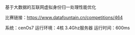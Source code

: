 基于大数据的互联网虚拟身份归一处理性能优化

比赛链接：https://www.datafountain.cn/competitions/464

系统：cenOs7
运行环境：4核 3.4Ghz服务器 
运行时间：600ms

